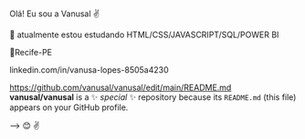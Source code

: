 Olá! Eu sou a Vanusal ✌

🌱 atualmente estou estudando HTML/CSS/JAVASCRIPT/SQL/POWER BI

📌Recife-PE

linkedin.com/in/vanusa-lopes-8505a4230

https://github.com/vanusal/vanusal/edit/main/README.md
**vanusal/vanusal** is a ✨ _special_ ✨ repository because its `README.md` (this file) appears on your GitHub profile.



-->
😊
✌
